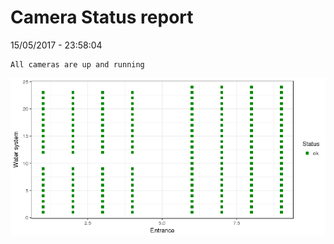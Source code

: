 Camera Status report
================
15/05/2017 - 23:58:04

    All cameras are up and running

![](camreport_files/figure-markdown_github/unnamed-chunk-2-1.png)
